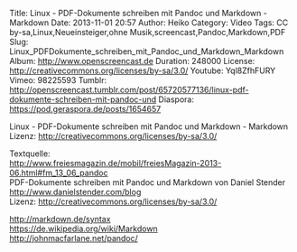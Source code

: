 Title: Linux - PDF-Dokumente schreiben mit Pandoc und Markdown - Markdown
Date: 2013-11-01 20:57
Author: Heiko
Category: Video
Tags: CC by-sa,Linux,Neueinsteiger,ohne Musik,screencast,Pandoc,Markdown,PDF
Slug: Linux_PDFDokumente_schreiben_mit_Pandoc_und_Markdown_Markdown
Album: http://www.openscreencast.de
Duration: 248000
License: http://creativecommons.org/licenses/by-sa/3.0/
Youtube: Yql8ZfhFURY
Vimeo: 98225593
Tumblr: http://openscreencast.tumblr.com/post/65720577136/linux-pdf-dokumente-schreiben-mit-pandoc-und
Diaspora: https://pod.geraspora.de/posts/1654657

Linux - PDF-Dokumente schreiben mit Pandoc und Markdown - Markdown  
Lizenz: <http://creativecommons.org/licenses/by-sa/3.0/>  
  
Textquelle:  
<http://www.freiesmagazin.de/mobil/freiesMagazin-2013-06.html#fm_13_06_pandoc>  
PDF-Dokumente schreiben mit Pandoc und Markdown von Daniel Stender
<http://www.danielstender.com/blog>  
Lizenz: <http://creativecommons.org/licenses/by-sa/3.0/>  
  
<http://markdown.de/syntax>  
<https://de.wikipedia.org/wiki/Markdown>  
<http://johnmacfarlane.net/pandoc/>

